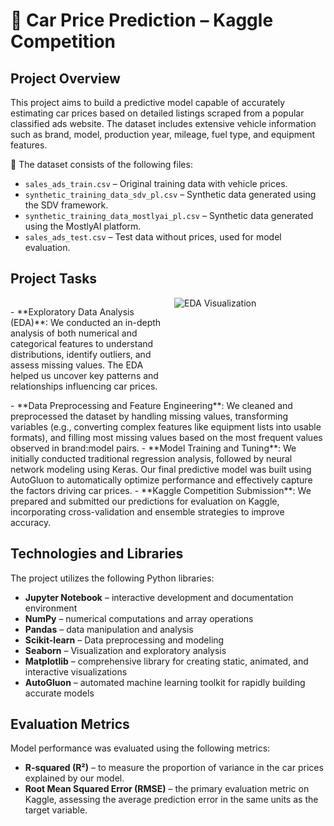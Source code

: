 # 🚗 Car Price Prediction – Kaggle Competition

## Project Overview

This project aims to build a predictive model capable of accurately estimating car prices based on detailed listings scraped from a popular classified ads website. The dataset includes extensive vehicle information such as brand, model, production year, mileage, fuel type, and equipment features.

📂 The dataset consists of the following files:

- `sales_ads_train.csv` – Original training data with vehicle prices.
- `synthetic_training_data_sdv_pl.csv` – Synthetic data generated using the SDV framework.
- `synthetic_training_data_mostlyai_pl.csv` – Synthetic data generated using the MostlyAI platform.
- `sales_ads_test.csv` – Test data without prices, used for model evaluation.

## Project Tasks

<div style="display: flex; align-items: flex-start;">
  <div style="flex: 1; padding-right: 20px;">
    <p>- **Exploratory Data Analysis (EDA)**: We conducted an in-depth analysis of both numerical and categorical features to understand distributions, identify outliers, and assess missing values. The EDA helped us uncover key patterns and relationships influencing car prices.</p>
  </div>
  <div style="flex: 1;">
    <img src="image.png" alt="EDA Visualization" style="max-width: 100%;">
  </div>
</div>
- **Data Preprocessing and Feature Engineering**: We cleaned and preprocessed the dataset by handling missing values, transforming variables (e.g., converting complex features like equipment lists into usable formats), and filling most missing values based on the most frequent values observed in brand:model pairs.
- **Model Training and Tuning**: We initially conducted traditional regression analysis, followed by neural network modeling using Keras. Our final predictive model was built using AutoGluon to automatically optimize performance and effectively capture the factors driving car prices.
- **Kaggle Competition Submission**: We prepared and submitted our predictions for evaluation on Kaggle, incorporating cross-validation and ensemble strategies to improve accuracy.


## Technologies and Libraries

The project utilizes the following Python libraries:
- **Jupyter Notebook** – interactive development and documentation environment
- **NumPy** – numerical computations and array operations
- **Pandas** – data manipulation and analysis
- **Scikit-learn** – Data preprocessing and modeling
- **Seaborn** – Visualization and exploratory analysis
- **Matplotlib** – comprehensive library for creating static, animated, and interactive visualizations
- **AutoGluon** – automated machine learning toolkit for rapidly building accurate models

## Evaluation Metrics

Model performance was evaluated using the following metrics:
- **R-squared (R²)** – to measure the proportion of variance in the car prices explained by our model.
- **Root Mean Squared Error (RMSE)** – the primary evaluation metric on Kaggle, assessing the average prediction error in the same units as the target variable.
